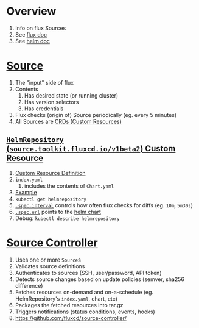 # Overview
1. Info on flux Sources
1. See [flux doc](./flux.md)
1. See [helm doc](./helm.md)


# [Source](https://fluxcd.io/flux/concepts/#sources)
1. The "input" side of flux 
1. Contents
    1. Has desired state (or running cluster)
    1. Has version selectors
    1. Has credentials
1. Flux checks (origin of) Source periodically (eg. every 5 minutes)
1. All Sources are [CRDs (Custom Resources)](https://kubernetes.io/docs/concepts/extend-kubernetes/api-extension/custom-resources/)


## [`HelmRepository` (`source.toolkit.fluxcd.io/v1beta2`) Custom Resource](https://github.com/fluxcd/source-controller/blob/main/docs/spec/v1beta2/helmrepositories.md)
1. [Custom Resource Definition](https://github.com/fluxcd/source-controller/blob/main/docs/spec/v1beta1/helmrepositories.md)
1. `index.yaml`
    1. includes the contents of `Chart.yaml`
1. [Example](https://github.com/fluxcd/source-controller/blob/main/docs/spec/v1beta2/helmrepositories.md#examples)
1. `kubectl get helmrepository`
1. [`.spec.interval`](https://fluxcd.io/flux/components/source/helmrepositories/#interval) controls how often flux checks for diffs (eg. `10m`, `5m30s`)
1. [`.spec.url`](https://fluxcd.io/flux/components/source/helmrepositories/#url) points to the [helm chart](./helm.md)
1. Debug: `kubectl describe helmrepository`


# [Source Controller](https://fluxcd.io/flux/components/source/)
1. Uses one or more `Source`s
1. Validates source definitions
1. Authenticates to sources (SSH, user/password, API token)
1. Detects source changes based on update policies (semver, sha256 difference)
1. Fetches resources on-demand and on-a-schedule (eg. HelmRepository's `index.yaml`, chart, etc)
1. Packages the fetched resources into tar.gz
1. Triggers notifications (status conditions, events, hooks)
1. https://github.com/fluxcd/source-controller/
